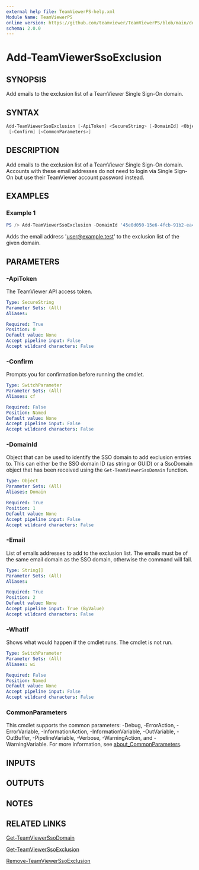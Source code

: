 ```yaml
---
external help file: TeamViewerPS-help.xml
Module Name: TeamViewerPS
online version: https://github.com/teamviewer/TeamViewerPS/blob/main/docs/Cmdlets_help/Add-TeamViewerSsoExclusion.md
schema: 2.0.0
---
```


# Add-TeamViewerSsoExclusion

## SYNOPSIS

Add emails to the exclusion list of a TeamViewer Single Sign-On domain.

## SYNTAX

```powershell
Add-TeamViewerSsoExclusion [-ApiToken] <SecureString> [-DomainId] <Object> [-Email] <String[]> [-WhatIf]
 [-Confirm] [<CommonParameters>]
```

## DESCRIPTION

Add emails to the exclusion list of a TeamViewer Single Sign-On domain.
Accounts with these email addresses do not need to login via Single
Sign-On but use their TeamViewer account password instead.

## EXAMPLES

### Example 1

```powershell
PS /> Add-TeamViewerSsoExclusion -DomainId '45e0d050-15e6-4fcb-91b2-ea4f20fe2085' -Email 'user@example.test'
```

Adds the email address 'user@example.test' to the exclusion list of the given
domain.

## PARAMETERS

### -ApiToken

The TeamViewer API access token.

```yaml
Type: SecureString
Parameter Sets: (All)
Aliases:

Required: True
Position: 0
Default value: None
Accept pipeline input: False
Accept wildcard characters: False
```

### -Confirm

Prompts you for confirmation before running the cmdlet.

```yaml
Type: SwitchParameter
Parameter Sets: (All)
Aliases: cf

Required: False
Position: Named
Default value: None
Accept pipeline input: False
Accept wildcard characters: False
```

### -DomainId

Object that can be used to identify the SSO domain to add exclusion entries to.
This can either be the SSO domain ID (as string or GUID) or a SsoDomain
object that has been received using the `Get-TeamViewerSsoDomain` function.

```yaml
Type: Object
Parameter Sets: (All)
Aliases: Domain

Required: True
Position: 1
Default value: None
Accept pipeline input: False
Accept wildcard characters: False
```

### -Email

List of emails addresses to add to the exclusion list.
The emails must be of the same email domain as the SSO domain, otherwise the
command will fail.

```yaml
Type: String[]
Parameter Sets: (All)
Aliases:

Required: True
Position: 2
Default value: None
Accept pipeline input: True (ByValue)
Accept wildcard characters: False
```

### -WhatIf

Shows what would happen if the cmdlet runs.
The cmdlet is not run.

```yaml
Type: SwitchParameter
Parameter Sets: (All)
Aliases: wi

Required: False
Position: Named
Default value: None
Accept pipeline input: False
Accept wildcard characters: False
```

### CommonParameters

This cmdlet supports the common parameters: -Debug, -ErrorAction, -ErrorVariable, -InformationAction, -InformationVariable, -OutVariable, -OutBuffer, -PipelineVariable, -Verbose, -WarningAction, and -WarningVariable. For more information, see [about_CommonParameters](http://go.microsoft.com/fwlink/?LinkID=113216).

## INPUTS

## OUTPUTS

## NOTES

## RELATED LINKS

[Get-TeamViewerSsoDomain](Get-TeamViewerSsoDomain.md)

[Get-TeamViewerSsoExclusion](Get-TeamViewerSsoExclusion.md)

[Remove-TeamViewerSsoExclusion](Remove-TeamViewerSsoExclusion.md)
